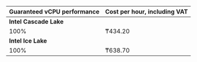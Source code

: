 | Guaranteed vCPU performance | Cost per hour, including VAT |
| --- | --- |
| **Intel Cascade Lake** |
| 100% | ₸434.20 |
| **Intel Ice Lake** |
| 100% | ₸638.70 |